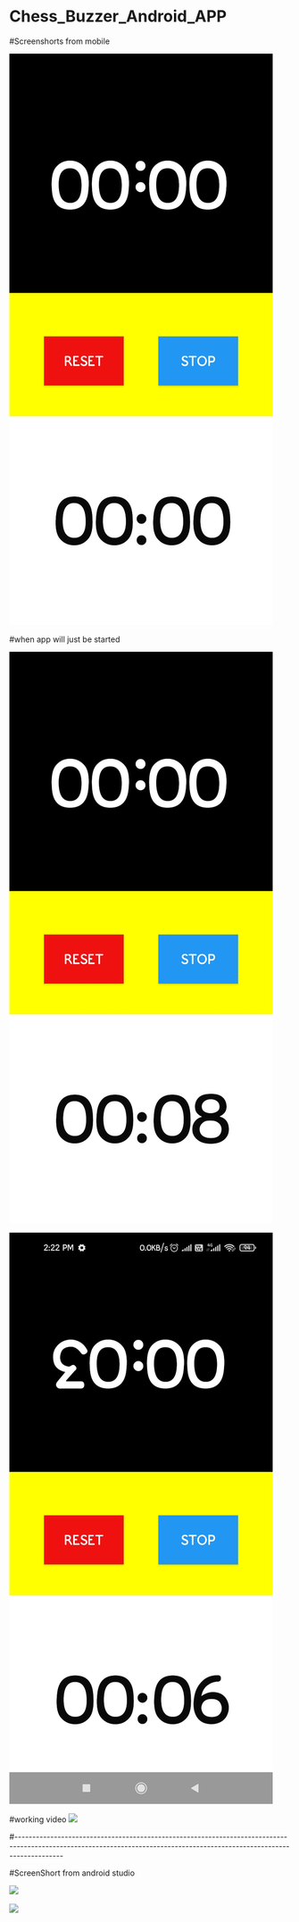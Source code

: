 # Chess_Buzzer_Android_APP

#Screenshorts from mobile 

![](https://github.com/chaudharyPrashant5050/Chess_Buzzer_Android_APP/blob/master/chess%20buzzer%20sceeenShort/Screenshot_2022-01-07-14-22-44-388_com.example.chessbuzzer.jpg)


#when app will just be started

![](https://github.com/chaudharyPrashant5050/Chess_Buzzer_Android_APP/blob/master/chess%20buzzer%20sceeenShort/Screenshot_2022-01-07-14-22-54-922_com.example.chessbuzzer.jpg)


![](https://github.com/chaudharyPrashant5050/Chess_Buzzer_Android_APP/blob/master/chess%20buzzer%20sceeenShort/Screenshot_2022-01-07-14-22-23-215_com.example.chessbuzzer.jpg)

#working video
![](https://www.youtube.com/watch?v=Fr5HP3ktX-M)

#-------------------------------------------------------------------------------------------------------------------------------------------------------------------------

#ScreenShort from android studio

![](https://github.com/chaudharyPrashant5050/Chess_Buzzer_Android_APP/blob/master/chess%20buzzer%20sceeenShort/Chess%20Buzzer%20%E2%80%93%20activity_main.xml%20%5BChess_Buzzer.app%5D%201_7_2022%202_42_10%20PM.png)

![](https://github.com/chaudharyPrashant5050/Chess_Buzzer_Android_APP/blob/master/chess%20buzzer%20sceeenShort/Chess%20Buzzer%20%E2%80%93%20activity_main.xml%20%5BChess_Buzzer.app%5D%201_7_2022%202_42_48%20PM.png)

